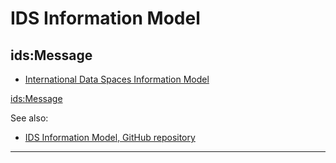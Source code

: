 # IDS Information Model


## ids:Message
- [International Data Spaces Information Model](https://github.com/International-Data-Spaces-Association/InformationModel/blob/develop/README.md)

[ids:Message](./Message/README.md)


See also:

- [IDS Information Model, GitHub repository](https://github.com/International-Data-Spaces-Association/InformationModel/blob/develop/README.md)

---
